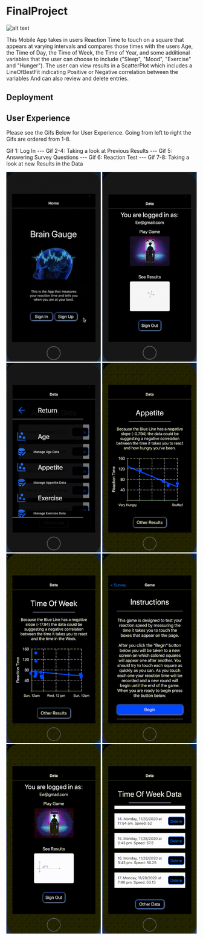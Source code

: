 
# FinalProject


![alt text][logo]

[logo]: /Users/matt/Desktop/HTML-JS/BootCampWork/ReactNativeBrainGaugeFolder/frontend/assets/brain.png

This Mobile App takes in users Reaction Time to touch on a square that appears at varying intervals and compares those times with the users Age, the Time of Day, the Time of Week, the Time of Year, and some additional variables that the user can choose to include ("Sleep", "Mood", "Exercise" and "Hunger"). The user can view results in a ScatterPlot which includes a LineOfBestFit indicating Positive or Negative correlation between the variables And can also review and delete entries. 

## Deployment 



## User Experience

Please see the Gifs Below for User Experience. Going from left to right the Gifs are ordered from 1-8. 

Gif 1: Log In ---
Gif 2-4: Taking a look at Previous Results ---
Gif 5: Answering Survey Questions ---
Gif 6: Reaction Test ---
Gif 7-8: Taking a look at new Results in the Data

![](https://github.com/mattkrebs2000/ReactNativeBrainGaugeFolder/blob/master/frontend/logINN.gif)
![](https://github.com/mattkrebs2000/ReactNativeBrainGaugeFolder/blob/master/frontend/oneee.gif)
![](https://github.com/mattkrebs2000/ReactNativeBrainGaugeFolder/blob/master/frontend/twoooo.gif)
![](https://github.com/mattkrebs2000/ReactNativeBrainGaugeFolder/blob/master/frontend/threeee.gif)
![](https://github.com/mattkrebs2000/ReactNativeBrainGaugeFolder/blob/master/frontend/fourrrr.gif)
![](https://github.com/mattkrebs2000/ReactNativeBrainGaugeFolder/blob/master/frontend/fiveee.gif)
![](https://github.com/mattkrebs2000/ReactNativeBrainGaugeFolder/blob/master/frontend/sixxxx.gif)
![](https://github.com/mattkrebs2000/ReactNativeBrainGaugeFolder/blob/master/frontend/sevennn.gif)


